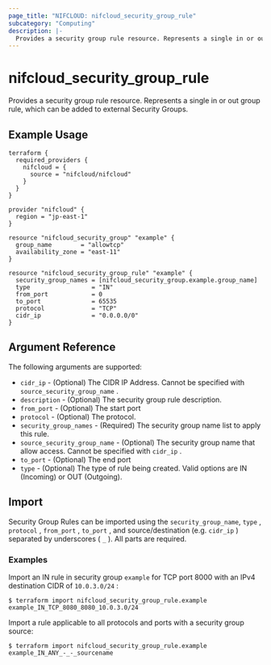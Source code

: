 ```yaml
---
page_title: "NIFCLOUD: nifcloud_security_group_rule"
subcategory: "Computing"
description: |-
  Provides a security group rule resource. Represents a single in or out group rule, which can be added to external Security Groups.
---
```


# nifcloud_security_group_rule

Provides a security group rule resource. Represents a single in or out group rule, which can be added to external Security Groups.

## Example Usage

```hcl
terraform {
  required_providers {
    nifcloud = {
      source = "nifcloud/nifcloud"
    }
  }
}

provider "nifcloud" {
  region = "jp-east-1"
}

resource "nifcloud_security_group" "example" {
  group_name        = "allowtcp"
  availability_zone = "east-11"
}

resource "nifcloud_security_group_rule" "example" {
  security_group_names = [nifcloud_security_group.example.group_name]
  type                 = "IN"
  from_port            = 0
  to_port              = 65535
  protocol             = "TCP"
  cidr_ip              = "0.0.0.0/0"
}

```

## Argument Reference

The following arguments are supported:


* `cidr_ip` - (Optional) The CIDR IP Address. Cannot be specified with `source_security_group_name` .
* `description` - (Optional) The security group rule description.
* `from_port` - (Optional) The start port
* `protocol` - (Optional) The protocol.
* `security_group_names` - (Required) The security group name list to apply this rule.
* `source_security_group_name` - (Optional) The security group name that allow access. Cannot be specified with `cidr_ip` .
* `to_port` - (Optional) The end port
* `type` - (Optional) The type of rule being created. Valid options are IN (Incoming) or OUT (Outgoing).

## Import

Security Group Rules can be imported using the `security_group_name`, `type` , `protocol` , `from_port` , `to_port` , and source/destination (e.g. `cidr_ip` )
separated by underscores ( `_` ). All parts are required.

### Examples

Import an IN rule in security group `example` for TCP port 8000 with an IPv4 destination CIDR of `10.0.3.0/24` :

```
$ terraform import nifcloud_security_group_rule.example example_IN_TCP_8080_8080_10.0.3.0/24
```

Import a rule applicable to all protocols and ports with a security group source:

```
$ terraform import nifcloud_security_group_rule.example example_IN_ANY_-_-_sourcename
```
